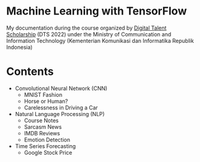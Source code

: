 # Machine Learning with TensorFlow

My documentation during the course organized by [Digital Talent Scholarship](https://digitalent.kominfo.go.id/) (DTS 2022) under the Ministry of Communication and Information Technology (Kementerian Komunikasi dan Informatika Republik Indonesia)

# Contents

- Convolutional Neural Network (CNN)
  - MNIST Fashion
  - Horse or Human?
  - Carelessness in Driving a Car
- Natural Language Processing (NLP)
  - Course Notes
  - Sarcasm News
  - IMDB Reviews
  - Emotion Detection
- Time Series Forecasting
  - Google Stock Price
